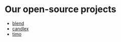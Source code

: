 # Our open-source projects

- [blend](https://github.com/mimiquate/blend)
- [candlex](https://github.com/mimiquate/candlex)
- [timo](https://github.com/mimiquate/timo)
